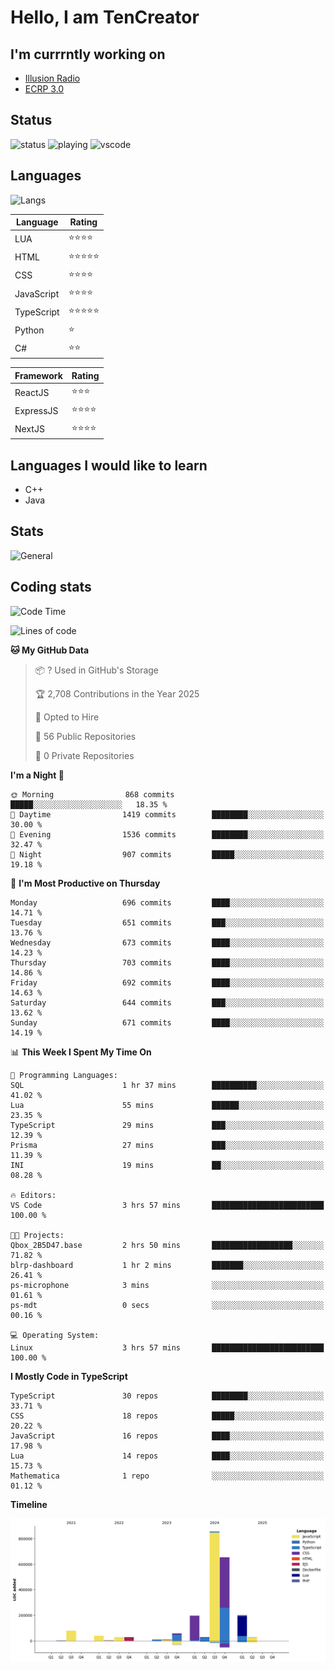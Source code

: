 # Hello, I am TenCreator

## I'm currrntly working on
- [Illusion Radio](https://illusionradio.co.uk/)
- [ECRP 3.0](http://github.com/Emerald-Coast-Roleplay/)

## Status
![status](https://api.statusbadges.me/badge/status/518334475038359555?simple=true&style=for-the-badge)
![playing](https://api.statusbadges.me/badge/playing/518334475038359555?style=for-the-badge)
![vscode](https://api.statusbadges.me/badge/vscode/518334475038359555?style=for-the-badge)

## Languages
![Langs](https://github-readme-stats.vercel.app/api/top-langs/?username=tencreator&layout=compact&theme=radical)


|Language|Rating|
|--------|------|
|LUA|⭐️⭐️⭐️⭐️|
|HTML|⭐️⭐️⭐️⭐️⭐️|
|CSS|⭐️⭐️⭐️⭐️|
|JavaScript|⭐️⭐️⭐️⭐️|
|TypeScript|⭐️⭐️⭐️⭐️⭐️|
|Python|⭐️|
|C#|⭐️⭐️ |

|Framework|Rating|
|--------|------|
|ReactJS|⭐️⭐️⭐|
|ExpressJS|⭐️⭐️⭐️⭐️|
|NextJS|⭐️⭐️⭐⭐️|

## Languages I would like to learn
- C++
- Java

## Stats
![General](https://github-readme-stats.vercel.app/api?username=tencreator&show_icons=true&theme=radical)

## Coding stats

<!--START_SECTION:waka-->
![Code Time](http://img.shields.io/badge/Code%20Time-556%20hrs%2010%20mins-blue)

![Lines of code](https://img.shields.io/badge/From%20Hello%20World%20I%27ve%20Written-2.2%20million%20lines%20of%20code-blue)

**🐱 My GitHub Data** 

> 📦 ? Used in GitHub's Storage 
 > 
> 🏆 2,708 Contributions in the Year 2025
 > 
> 💼 Opted to Hire
 > 
> 📜 56 Public Repositories 
 > 
> 🔑 0 Private Repositories 
 > 
**I'm a Night 🦉** 

```text
🌞 Morning                868 commits         █████░░░░░░░░░░░░░░░░░░░░   18.35 % 
🌆 Daytime                1419 commits        ████████░░░░░░░░░░░░░░░░░   30.00 % 
🌃 Evening                1536 commits        ████████░░░░░░░░░░░░░░░░░   32.47 % 
🌙 Night                  907 commits         █████░░░░░░░░░░░░░░░░░░░░   19.18 % 
```
📅 **I'm Most Productive on Thursday** 

```text
Monday                   696 commits         ████░░░░░░░░░░░░░░░░░░░░░   14.71 % 
Tuesday                  651 commits         ███░░░░░░░░░░░░░░░░░░░░░░   13.76 % 
Wednesday                673 commits         ████░░░░░░░░░░░░░░░░░░░░░   14.23 % 
Thursday                 703 commits         ████░░░░░░░░░░░░░░░░░░░░░   14.86 % 
Friday                   692 commits         ████░░░░░░░░░░░░░░░░░░░░░   14.63 % 
Saturday                 644 commits         ███░░░░░░░░░░░░░░░░░░░░░░   13.62 % 
Sunday                   671 commits         ████░░░░░░░░░░░░░░░░░░░░░   14.19 % 
```


📊 **This Week I Spent My Time On** 

```text
💬 Programming Languages: 
SQL                      1 hr 37 mins        ██████████░░░░░░░░░░░░░░░   41.02 % 
Lua                      55 mins             ██████░░░░░░░░░░░░░░░░░░░   23.35 % 
TypeScript               29 mins             ███░░░░░░░░░░░░░░░░░░░░░░   12.39 % 
Prisma                   27 mins             ███░░░░░░░░░░░░░░░░░░░░░░   11.39 % 
INI                      19 mins             ██░░░░░░░░░░░░░░░░░░░░░░░   08.28 % 

🔥 Editors: 
VS Code                  3 hrs 57 mins       █████████████████████████   100.00 % 

🐱‍💻 Projects: 
Qbox_2B5D47.base         2 hrs 50 mins       ██████████████████░░░░░░░   71.82 % 
blrp-dashboard           1 hr 2 mins         ███████░░░░░░░░░░░░░░░░░░   26.41 % 
ps-microphone            3 mins              ░░░░░░░░░░░░░░░░░░░░░░░░░   01.61 % 
ps-mdt                   0 secs              ░░░░░░░░░░░░░░░░░░░░░░░░░   00.16 % 

💻 Operating System: 
Linux                    3 hrs 57 mins       █████████████████████████   100.00 % 
```

**I Mostly Code in TypeScript** 

```text
TypeScript               30 repos            ████████░░░░░░░░░░░░░░░░░   33.71 % 
CSS                      18 repos            █████░░░░░░░░░░░░░░░░░░░░   20.22 % 
JavaScript               16 repos            ████░░░░░░░░░░░░░░░░░░░░░   17.98 % 
Lua                      14 repos            ████░░░░░░░░░░░░░░░░░░░░░   15.73 % 
Mathematica              1 repo              ░░░░░░░░░░░░░░░░░░░░░░░░░   01.12 % 
```



**Timeline**

![Lines of Code chart](https://raw.githubusercontent.com/tencreator/tencreator/main/assets/bar_graph.png)


<!--END_SECTION:waka-->
